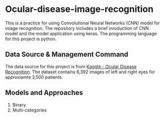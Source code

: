 # Ocular-disease-image-recognition
This is a practice for using Convolutional Neural Networks (CNN) model for image recognition. The repository includes a brief inroduction of CNN model and the model application using keras. The programming language for this project is python.

## Data Source & Management Command
The data source for this project is from <a href='https://www.kaggle.com/andrewmvd/ocular-disease-recognition-odir5k'>Kaggle - Ocular Disease Recognition</a>. The dataset contains 6,392 images of left and right eyes for approxiamte 3,500 patients.

## Models and Approaches
1. Binary
2. Multi-categories
